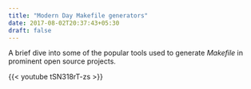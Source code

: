 ```yaml
---
title: "Modern Day Makefile generators"
date: 2017-08-02T20:37:43+05:30
draft: false
---
```


A brief dive into some of the popular tools used to generate <em>Makefile</em> in prominent open source projects.

{{< youtube tSN318rT-zs >}}